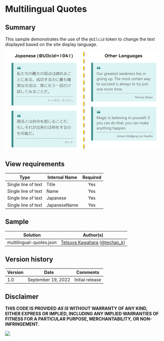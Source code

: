# Multilingual Quotes

## Summary

This sample demonstrates the use of the `@UIlcid` token to change the text displayed based on the site display language.

![screenshot of the sample](./assets/screenshot.png)

## View requirements

|Type                |Internal Name|Required|
|--------------------|-------------|:------:|
|Single line of text |Title        |Yes     |
|Single line of text |Name         |Yes     |
|Single line of text |Japanese     |Yes     |
|Single line of text |JapaneseName |Yes     |

## Sample

Solution|Author(s)
--------|---------
multilingual-quotes.json | [Tetsuya Kawahara](https://github.com/tecchan1107) ([@techan_k](https://twitter.com/techan_k))

## Version history

Version |Date               |Comments
--------|-------------------|--------------------------------
1.0     |September 19, 2022 |Initial release

## Disclaimer
**THIS CODE IS PROVIDED *AS IS* WITHOUT WARRANTY OF ANY KIND, EITHER EXPRESS OR IMPLIED, INCLUDING ANY IMPLIED WARRANTIES OF FITNESS FOR A PARTICULAR PURPOSE, MERCHANTABILITY, OR NON-INFRINGEMENT.**

<img src="https://pnptelemetry.azurewebsites.net/list-formatting/view-samples/multilingual-quotes" />